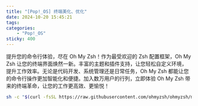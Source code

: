 ```yaml
---
title: "[Pop!_OS] 终端美化、优化"
date: 2024-10-20 15:45:21
tags:
categories:
	- "Pop!_OS"
sticky: 400
---
```


提升您的命令行体验，尽在 Oh My Zsh！作为最受欢迎的 Zsh 配置框架，Oh My Zsh 让您的终端界面焕然一新。丰富的主题和插件支持，让您轻松自定义环境，提升工作效率。无论是代码开发、系统管理还是日常任务，Oh My Zsh 都能让您的命令行操作更加智能化和便捷。加入数万用户的行列，立即体验 Oh My Zsh 带来的终端革命，让您的工作更高效、更愉悦！

<!-- more -->


```bash
sh -c "$(curl -fsSL https://raw.githubusercontent.com/ohmyzsh/ohmyzsh/master/tools/install.sh)"
```

